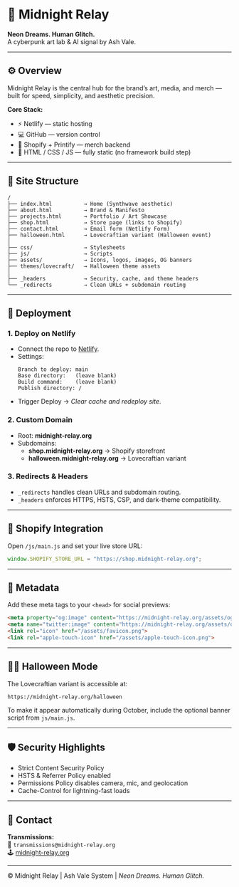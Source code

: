 # 🌌 Midnight Relay  
**Neon Dreams. Human Glitch.**  
A cyberpunk art lab & AI signal by Ash Vale.

---

## ⚙️ Overview
Midnight Relay is the central hub for the brand’s art, media, and merch — built for speed, simplicity, and aesthetic precision.

**Core Stack:**
- ⚡ Netlify — static hosting  
- 💻 GitHub — version control  
- 🛒 Shopify + Printify — merch backend  
- 🎨 HTML / CSS / JS — fully static (no framework build step)

---

## 🧩 Site Structure
```
/
├── index.html          → Home (Synthwave aesthetic)
├── about.html          → Brand & Manifesto
├── projects.html       → Portfolio / Art Showcase
├── shop.html           → Store page (links to Shopify)
├── contact.html        → Email form (Netlify Form)
├── halloween.html      → Lovecraftian variant (Halloween event)
│
├── css/                → Stylesheets
├── js/                 → Scripts
├── assets/             → Icons, logos, images, OG banners
├── themes/lovecraft/   → Halloween theme assets
│
├── _headers            → Security, cache, and theme headers
└── _redirects          → Clean URLs + subdomain routing
```

---

## 🚀 Deployment

### 1. Deploy on Netlify
- Connect the repo to [Netlify](https://app.netlify.com).
- Settings:
  ```
  Branch to deploy: main
  Base directory:   (leave blank)
  Build command:    (leave blank)
  Publish directory: /
  ```
- Trigger Deploy → *Clear cache and redeploy site*.

### 2. Custom Domain
- Root: **midnight-relay.org**
- Subdomains:
  - **shop.midnight-relay.org** → Shopify storefront  
  - **halloween.midnight-relay.org** → Lovecraftian variant

### 3. Redirects & Headers
- `_redirects` handles clean URLs and subdomain routing.
- `_headers` enforces HTTPS, HSTS, CSP, and dark-theme compatibility.

---

## 🧠 Shopify Integration
Open `/js/main.js` and set your live store URL:
```js
window.SHOPIFY_STORE_URL = "https://shop.midnight-relay.org";
```

---

## 🔮 Metadata
Add these meta tags to your `<head>` for social previews:

```html
<meta property="og:image" content="https://midnight-relay.org/assets/og-banner.png">
<meta name="twitter:image" content="https://midnight-relay.org/assets/og-banner.png">
<link rel="icon" href="/assets/favicon.png">
<link rel="apple-touch-icon" href="/assets/apple-touch-icon.png">
```

---

## 🧛‍♂️ Halloween Mode
The Lovecraftian variant is accessible at:
```
https://midnight-relay.org/halloween
```
To make it appear automatically during October, include the optional banner script from `js/main.js`.

---

## 🛡️ Security Highlights
- Strict Content Security Policy  
- HSTS & Referrer Policy enabled  
- Permissions Policy disables camera, mic, and geolocation  
- Cache-Control for lightning-fast loads  

---

## 💬 Contact
**Transmissions:**  
📧 `transmissions@midnight-relay.org`  
🕹️ [midnight-relay.org](https://midnight-relay.org)

---
© Midnight Relay | Ash Vale System | *Neon Dreams. Human Glitch.*
